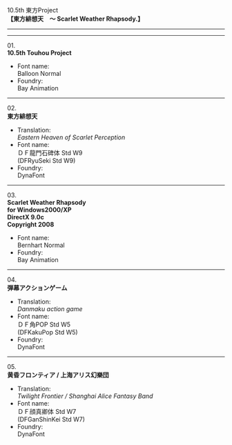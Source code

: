 10.5th 東方Project  
**【東方緋想天　～ Scarlet Weather Rhapsody.】**

---  
---

01\.  
**10.5th Touhou Project**
  - Font name:  
Balloon Normal
  - Foundry:  
Bay Animation

---

02\.  
**東方緋想天**
  - Translation:  
*Eastern Heaven of Scarlet Perception*
  - Font name:  
ＤＦ龍門石碑体 Std W9  
(DFRyuSeki Std W9)
  - Foundry:  
DynaFont

---

03\.  
**Scarlet Weather Rhapsody**  
**for Windows2000/XP**  
**DirectX 9.0c**  
**Copyright 2008**
  - Font name:  
Bernhart Normal
  - Foundry:  
Bay Animation

---

04\.  
**弾幕アクションゲーム**
  - Translation:  
*Danmaku action game*
  - Font name:  
ＤＦ角POP Std W5  
(DFKakuPop Std W5)
  - Foundry:  
DynaFont

---

05\.  
**黄昏フロンティア / 上海アリス幻樂団**
  - Translation:  
*Twilight Frontier / Shanghai Alice Fantasy Band*
  - Font name:  
ＤＦ顔真卿体 Std W7  
(DFGanShinKei Std W7)
  - Foundry:  
DynaFont
